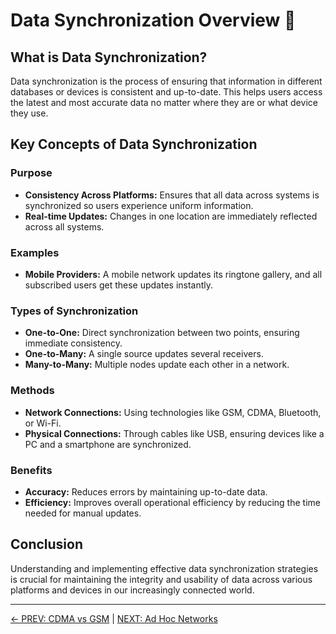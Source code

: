 
# Data Synchronization Overview 🔄

## What is Data Synchronization?

Data synchronization is the process of ensuring that information in different databases or devices is consistent and up-to-date. This helps users access the latest and most accurate data no matter where they are or what device they use.

## Key Concepts of Data Synchronization

### Purpose
- **Consistency Across Platforms:** Ensures that all data across systems is synchronized so users experience uniform information.
- **Real-time Updates:** Changes in one location are immediately reflected across all systems.

### Examples
- **Mobile Providers:** A mobile network updates its ringtone gallery, and all subscribed users get these updates instantly.

### Types of Synchronization
- **One-to-One:** Direct synchronization between two points, ensuring immediate consistency.
- **One-to-Many:** A single source updates several receivers.
- **Many-to-Many:** Multiple nodes update each other in a network.

### Methods
- **Network Connections:** Using technologies like GSM, CDMA, Bluetooth, or Wi-Fi.
- **Physical Connections:** Through cables like USB, ensuring devices like a PC and a smartphone are synchronized.

### Benefits
- **Accuracy:** Reduces errors by maintaining up-to-date data.
- **Efficiency:** Improves overall operational efficiency by reducing the time needed for manual updates.

## Conclusion

Understanding and implementing effective data synchronization strategies is crucial for maintaining the integrity and usability of data across various platforms and devices in our increasingly connected world.

---

[← PREV: CDMA vs GSM](CDMA%20vs%20GSM.md) | [NEXT: Ad Hoc Networks](Ad%20Hoc%20Networks.md)
